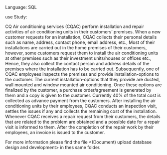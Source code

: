 Language: SQL

use Study:

CQ Air conditioning services (CQAC) perform installation and repair activities of air conditioning units in their customers’ premises.  When a new customer requests for an installation, CQAC collects their personal details such as name, address, contact phone, email address, etc., Most of their installations are carried out in the home premises of their customers, however, some customers request them to install the air conditioning units at other premises such as their investment units/houses or offices etc., Hence, they also collect the contact person and address details of the premises where the installation has to be carried out.
Subsequently, one of CQAC employees inspects the premises and provide installation-options to the customer. The current installation-options that they provide are ducted, wall mounted and window mounted air conditioning.  Once these options are finalized by the customer, a purchase order/agreement is generated by them and a copy is given to the customer.  Currently 40% of the total cost is collected as advance payment from the customers.
After installing the air conditioning units by their employees, CQAC conducts an inspection visit, settles the issues if any and collects the remaining cost of the installation.  
Whenever CQAC receives a repair request from their customers, the details that are related to the problem are obtained and a possible date for a repair visit is informed to them.  After the completion of the repair work by their employees, an invoice is issued to the customer.  

For more information please find the file <(Document) upload database design and development> in thes same folder.
